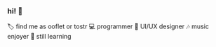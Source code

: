### hi! 👋
🏷 find me as ooflet or tostr
💻 programmer
🎨 UI/UX designer
🎶 music enjoyer
🎒 still learning
